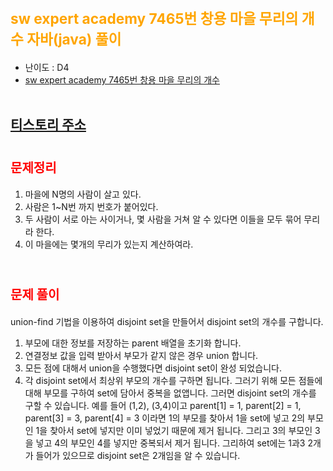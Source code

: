# <span style="color: orange; font-weight:bold; font-size:17pt">sw expert academy 7465번 창용 마을 무리의 개수 자바(java)  풀이</span>
- 난이도 : D4
- [sw expert academy 7465번 창용 마을 무리의 개수](https://swexpertacademy.com/main/code/problem/problemDetail.do?contestProbId=AWngfZVa9XwDFAQU)
<br><br>

## [티스토리 주소](https://hoho325.tistory.com/)

# <span style="color: red; font-weight:bold; font-size:15pt">문제정리</span>
1. 마을에 N명의 사람이 살고 있다.
2. 사람은 1~N번 까지 번호가 붙어있다.
3. 두 사람이 서로 아는 사이거나, 몇 사람을 거쳐 알 수 있다면 이들을 모두 묶어 무리라 한다.
4. 이 마을에는 몇개의 무리가 있는지 계산하여라.
<br><br>

# <span style="color: red; font-weight:bold; font-size:15pt">문제 풀이</span>
union-find 기법을 이용하여 disjoint set을 만들어서 disjoint set의 개수를 구합니다.
1. 부모에 대한 정보를 저장하는 parent 배열을 초기화 합니다.
2. 연결정보 값을 입력 받아서 부모가 같지 않은 경우 union 합니다.
3. 모든 점에 대해서 union을 수행했다면 disjoint set이 완성 되었습니다.
4. 각 disjoint set에서 최상위 부모의 개수를 구하면 됩니다. 그러기 위해 모든 점들에 대해 부모를 구하여 set에 담아서 중복을 없앱니다. 그러면 disjoint set의 개수를 구할 수 있습니다.
    예를 들어 (1,2), (3,4)이고
    parent[1] = 1, parent[2] = 1, parent[3] = 3, parent[4] = 3 이라면
    1의 부모를 찾아서 1을 set에 넣고 2의 부모인 1을 찾아서 set에 넣지만 이미 넣었기 때문에 제거 됩니다.
    그리고 3의 부모인 3을 넣고 4의 부모인 4를 넣지만 중복되서 제거 됩니다.
    그리하여 set에는 1과3 2개가 들어가 있으므로 disjoint set은 2개임을 알 수 있습니다.